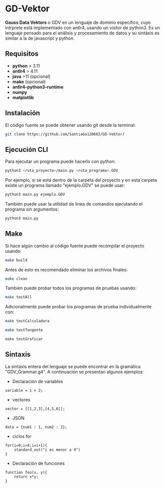 # GD-Vektor

**Gauss Data Vektors** o GDV en un lenguaje de dominio específico, cuyo intrprete está implementado con antlr4, usando un visitor de python3.
Es un lenguaje pensado para el análisis y procesamiento de datos y su sintáxis es similar a la de javascript y python.

## **Requisitos**
* **python** > 3.11
* **antlr4** > 4.11
* **java** >11 (opcional)
* **make** (opcional)
* **antlr4-python3-runtime**
* **numpy**
* **matplotlib**

## **Instalación**
El código fuente se puede obtener usando git desde la terminal:
```bash
git clone https://github.com/SantiaGo120602/GD-Vektor/
```

## **Ejecución CLI**
Para ejecutar un programa puede hacerlo con python:

```bash
python3 <ruta_proyecto>/main.py <ruta_programa>.GDV
```

Por ejemplo, si se está dentro de la carpeta del proyecto y en esta carpeta existe un programa llamado "ejemplo.GDV" se puede usar:
```bash
python3 main.py ejemplo.GDV
```

También puede usar la utilidad de linea de comandos ejecutando el programa sin argumentos:
```bash
python3 main.py
```

## **Make**
Si hace algún cambio al código fuente puede recompilar el proyecto usando:
```bash
make build
```
Antes de esto es recomendado eliminar los archivos finales:
```bash
make clean
```
También puede probar todos los programas de pruebas usando:
```bash
make testAll
```
Adicionalmente puede probar los programas de prueba individualmente con:
```bash
make testCalculadora

make testTangente

make testGraficar
```

## **Sintaxis**
La sintáxis entera del lenguaje se puede encontrar en la gramática "GDV_Grammar.g4". A continuación se presentan algunos ejemplos:

* Declaración de variables
```
variable = 1 + 2;
```

* vectores
```
vector = [[1,2,3],[4,5,6]];
```

* JSON
```
data = {num1 : 1, num2 : 2};
```

* ciclos for
```
for(i=0;i<4;i=i+1){
    standard_out("i es menor a 4")    
}
```

* Declaración de funciones
```
function foo(x, y){
    return x*y;
}
```
